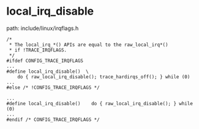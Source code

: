 local_irq_disable
========================================

path: include/linux/irqflags.h
```
/*
 * The local_irq_*() APIs are equal to the raw_local_irq*()
 * if !TRACE_IRQFLAGS.
 */
#ifdef CONFIG_TRACE_IRQFLAGS
...
#define local_irq_disable()  \
    do { raw_local_irq_disable(); trace_hardirqs_off(); } while (0)
...
#else /* !CONFIG_TRACE_IRQFLAGS */

...
#define local_irq_disable()    do { raw_local_irq_disable(); } while (0)
...
#endif /* CONFIG_TRACE_IRQFLAGS */
```